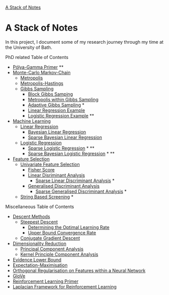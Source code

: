 [A Stack of Notes](a-stack-of-notes.md)

# A Stack of Notes

In this project, I document some of my research journey through my time at the University of Bath.

PhD related Table of Contents

+ [Pólya-Gamma Primer](a-stack-of-notes/polya-gamma-primer.md) \**
+ [Monte-Carlo Markov-Chain](a-stack-of-notes/monte-carlo-markov-chain.md)
	+ [Metropolis](a-stack-of-notes/monte-carlo-markov-chain/metropolis.md)
	+ [Metropolis-Hastings](a-stack-of-notes/monte-carlo-markov-chain/metropolis-hastings.md)
	+ [Gibbs Sampling](a-stack-of-notes/monte-carlo-markov-chain/gibbs-sampling.md)
		+ [Block Gibbs Samping](a-stack-of-notes/monte-carlo-markov-chain/gibbs-sampling/block-gibbs-sampling.md)
		+ [Metropolis within Gibbs Sampling](a-stack-of-notes/monte-carlo-markov-chain/gibbs-sampling/metropolis-within-gibbs-sampling.md)
		+ [Adaptive Gibbs Sampling](a-stack-of-notes/monte-carlo-markov-chain/gibbs-sampling/adaptive-gibbs-sampling.md) \*
		+ [Linear Regression Example](a-stack-of-notes/monte-carlo-markov-chain/gibbs-sampling/gibbs-linear-regression-example.md)
		+ [Logistic Regression Example](a-stack-of-notes/monte-carlo-markov-chain/gibbs-sampling/gibbs-logistic-regression-example.md) \**
+ [Machine Learning](a-stack-of-notes/machine-learning.md)
	+ [Linear Regression](a-stack-of-notes/machine-learning/linear-regression.md)
		+ [Bayesian Linear Regression](a-stack-of-notes/machine-learning/linear-regression/bayesian-linear-regression.md)
		+ [Sparse Bayesian Linear Regression](a-stack-of-notes/machine-learning/linear-regression/sparse-bayesian-linear-regression.md)
	+ [Logistic Regression](a-stack-of-notes/machine-learning/logistic-regression.md)
		+ [Sparse Logistic Regression](a-stack-of-notes/machine-learning/logistic-regression/sparse-logistic-regression.md) \* \**
		+ [Sparse Bayesian Logistic Regression](a-stack-of-notes/machine-learning/logistic-regression/sparse-bayesian-logistic-regression.md) \* \**
+ [Feature Selection](a-stack-of-notes/feature-selection.md)
	+ [Univariate Feature Selection](a-stack-of-notes/feature-selection/univariate-feature-selection.md)
		+ [Fisher Score](a-stack-of-notes/feature-selection/univariate-feature-selection/fisher-score.md)
		+ [Linear Disriminant Analysis](a-stack-of-notes/feature-selection/univariate-feature-selection/linear-discriminant-analysis.md)
			+ [Sparse Linear Discriminant Analysis](a-stack-of-notes/feature-selection/univariate-feature-selection/linear-discriminant-analysis/sparse-linear-discriminant-analysis.md) \*
		+ [Generalised Discriminant Analysis](a-stack-of-notes/feature-selection/univariate-feature-selection/generalised-discriminant-analysis.md)
			+ [Sparse Generalised Discriminant Analysis](a-stack-of-notes/feature-selection/univariate-feature-selection/generalised-discriminant-analysis/sparse-generalised-discriminant-analysis.md) \*
	+ [String Based Screening](a-stack-of-notes/feature-selection/string-based-screening.md) \*


Miscellaneous Table of Contents

+ [Descent Methods](a-stack-of-notes/miscellaneous/descent-methods.md)
	+ [Steepest Descent](a-stack-of-notes/miscellaneous/descent-methods/steepest-descent.md)
		+ [Determining the Optimal Learning Rate](miscellaneous/descent-methods/steepest-descent/determining-the-optimal-learning-rate.md)
		+ [Upper Bound Convergence Rate](a-stack-of-notes/miscellaneous/descent-methods/steepest-descent/upper-bound-convergence-rate.md)
	+ [Conjugate Gradient Descent](a-stack-of-notes/miscellaneous/descent-methods/conjugate-gradient-descent.md)
+ [Dimensionality Reduction](a-stack-of-notes/miscellaneous/dimensionality-reduction.md)
	+ [Principal Component Analysis](a-stack-of-notes/miscellaneous/dimensionality-reduction/principal-component-analysis.md)
	+ [Kernel Principle Component Analysis](a-stack-of-notes/miscellaneous/dimensionality-reduction/kernel-principal-component-analysis.md)
+ [Evidence Lower Bound](a-stack-of-notes/miscellaneous/evidence-lower-bound.md)
+ [Expectation-Maximisation](a-stack-of-notes/miscellaneous/expectation-maximisation.md)
+ [Orthogonal Regularisation on Features within a Neural Network](a-stack-of-notes/miscellaneous/orthogonal-regularisation-on-features-within-a-neural-network.md)
+ [GloVe](a-stack-of-notes/miscellaneous/glove.md)
+ [Reinforcement Learning Primer](a-stack-of-notes/miscellaneous/reinforcement-learning-primer.md)
+ [Laplacian Framework for Reinforcement Learning](a-stack-of-notes/miscellaneous/laplacian-framework-for-reinforcement-learning.md)